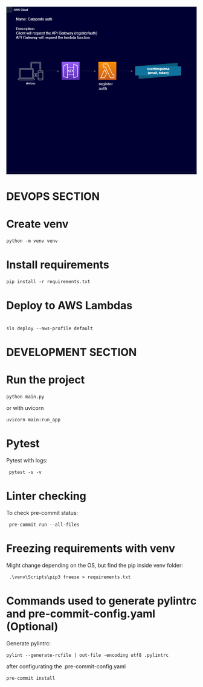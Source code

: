 ![alt text](https://github.com/asbaba-corp/auth/blob/main/auth_diagram.png?raw=true)

# DEVOPS SECTION

# Create venv

```
python -m venv venv
```

# Install requirements

```
pip install -r requirements.txt
```

# Deploy to AWS Lambdas

```

sls deploy --aws-profile default
```

# DEVELOPMENT SECTION

# Run the project

```
python main.py
```

or with uvicorn

```
uvicorn main:run_app
```

# Pytest

Pytest with logs:

```
 pytest -s -v
```

# Linter checking

To check pre-commit status:

```
 pre-commit run --all-files
```

# Freezing requirements with venv

Might change depending on the OS, but find the pip inside venv folder:

```
 .\venv\Scripts\pip3 freeze > requirements.txt
```

# Commands used to generate pylintrc and pre-commit-config.yaml (Optional)

Generate pylintrc:

```
pylint --generate-rcfile | out-file -encoding utf8 .pylintrc
```

after configurating the .pre-commit-config.yaml

```
pre-commit install
```
